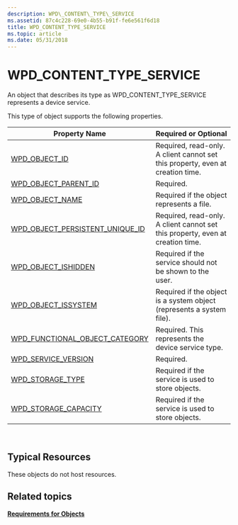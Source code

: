 ```yaml
---
description: WPD\_CONTENT\_TYPE\_SERVICE
ms.assetid: 87c4c228-69e0-4b55-b91f-fe6e561f6d18
title: WPD_CONTENT_TYPE_SERVICE
ms.topic: article
ms.date: 05/31/2018
---
```


# WPD\_CONTENT\_TYPE\_SERVICE

An object that describes its type as WPD\_CONTENT\_TYPE\_SERVICE represents a device service.

This type of object supports the following properties.



| Property Name                                                                                        | Required or Optional                                                           |
|------------------------------------------------------------------------------------------------------|--------------------------------------------------------------------------------|
| [WPD\_OBJECT\_ID](object-properties.md)                                               | Required, read-only. A client cannot set this property, even at creation time. |
| [WPD\_OBJECT\_PARENT\_ID](object-properties.md)                                | Required.                                                                      |
| [WPD\_OBJECT\_NAME](object-properties.md)                                           | Required if the object represents a file.                                      |
| [WPD\_OBJECT\_PERSISTENT\_UNIQUE\_ID](object-properties.md)         | Required, read-only. A client cannot set this property, even at creation time. |
| [WPD\_OBJECT\_ISHIDDEN](object-properties.md)                                   | Required if the service should not be shown to the user.                       |
| [WPD\_OBJECT\_ISSYSTEM](object-properties.md)                                   | Required if the object is a system object (represents a system file).          |
| [WPD\_FUNCTIONAL\_OBJECT\_CATEGORY](object-properties.md) | Required. This represents the device service type.                             |
| [WPD\_SERVICE\_VERSION](object-properties.md)           | Required.                                                                      |
| [WPD\_STORAGE\_TYPE](object-properties.md)                                                          | Required if the service is used to store objects.                              |
| [WPD\_STORAGE\_CAPACITY](object-properties.md)                                                      | Required if the service is used to store objects.                              |



 

## Typical Resources

These objects do not host resources.

## Related topics

<dl> <dt>

[**Requirements for Objects**](requirements-for-objects.md)
</dt> </dl>

 

 



